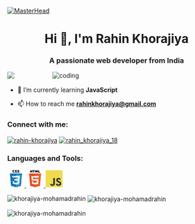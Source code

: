 [![MasterHead](https://img.freepik.com/free-vector/hand-drawn-web-developers_23-2148819604.jpg?w=1060&t=st=1691595750~exp=1691596350~hmac=5ffda92af08c00739403385edc97079163b41ff69fee14201e3272050fcf1be1)](https://Khorajiya-Mohamadrahin.io)
<h1 align="center">Hi 👋, I'm Rahin Khorajiya</h1>
<h3 align="center">A passionate web developer from India</h3>
<img align="right" alt="coding" width="400" src="https://cdn.dribbble.com/users/1162077/screenshots/3848914/media/7ed7d5ca074b48b328150e5a231e8d1f.gif">  

<p align="left"> <img src="https://dribbble.com/shots/3848914-Programmer-Thomas" /> </p>

- 🌱 I’m currently learning **JavaScript**

- 📫 How to reach me **rahinkhorajiya@gmail.com**

<h3 align="left">Connect with me:</h3>
<p align="left">
<a href="https://linkedin.com/in/rahin-khorajiya" target="blank"><img align="center" src="https://raw.githubusercontent.com/rahuldkjain/github-profile-readme-generator/master/src/images/icons/Social/linked-in-alt.svg" alt="rahin-khorajiya" height="30" width="40" /></a>
<a href="https://instagram.com/rahin_khorajiya_18" target="blank"><img align="center" src="https://raw.githubusercontent.com/rahuldkjain/github-profile-readme-generator/master/src/images/icons/Social/instagram.svg" alt="rahin_khorajiya_18" height="30" width="40" /></a>
</p>

<h3 align="left">Languages and Tools:</h3>
<p align="left"> <a href="https://www.w3schools.com/css/" target="_blank" rel="noreferrer"> <img src="https://raw.githubusercontent.com/devicons/devicon/master/icons/css3/css3-original-wordmark.svg" alt="css3" width="40" height="40"/> </a> <a href="https://www.w3.org/html/" target="_blank" rel="noreferrer"> <img src="https://raw.githubusercontent.com/devicons/devicon/master/icons/html5/html5-original-wordmark.svg" alt="html5" width="40" height="40"/> </a> <a href="https://developer.mozilla.org/en-US/docs/Web/JavaScript" target="_blank" rel="noreferrer"> <img src="https://raw.githubusercontent.com/devicons/devicon/master/icons/javascript/javascript-original.svg" alt="javascript" width="40" height="40"/> </a> </p>

<p><img align="left" src="https://github-readme-stats.vercel.app/api/top-langs?username=khorajiya-mohamadrahin&show_icons=true&locale=en&layout=compact" alt="khorajiya-mohamadrahin" /></p>

<p>&nbsp;<img align="center" src="https://github-readme-stats.vercel.app/api?username=khorajiya-mohamadrahin&show_icons=true&locale=en" alt="khorajiya-mohamadrahin" /></p>

<p><img align="center" src="https://github-readme-streak-stats.herokuapp.com/?user=khorajiya-mohamadrahin&" alt="khorajiya-mohamadrahin" /></p>
